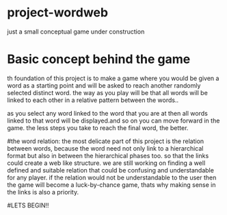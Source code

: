 # project-wordweb
just a small conceptual game under construction

# Basic concept behind the game
th foundation of this project is to make a game where you would be given a word as a starting point and will be asked to reach another randomly selected distinct word. the way as you play will be that all words will be linked to each other in a relative pattern between the words..

as you select any word linked to the word that you are at then all words linked to that word will be displayed.and so on you can move forward in the game. the less steps you take to reach the final word, the better.

#the word relation:
the most delicate part of this project is the relation between words, because the word need not only link to a hierarchical format but also in between the hierarchical phases too. so that the links could create a web like structure.
we are still working on finding a well defined and suitable relation that could be confusing and understandable for any player. if the relation would not be understandable to the user then the game will become a luck-by-chance game, thats why making sense in the links is also a priority.

#LETS BEGIN!!
